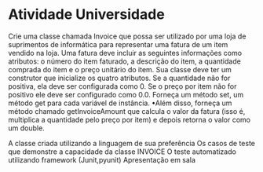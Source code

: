 # Atividade Universidade

Crie uma classe chamada Invoice que possa ser utilizado por uma loja de suprimentos de informática para representar uma fatura de um item vendido na loja. Uma fatura deve incluir as seguintes informações como atributos: o número do item faturado,
a descrição do item,
a quantidade comprada do item e
o preço unitário do item.
Sua classe deve ter um construtor que inicialize os quatro atributos. Se a quantidade não for positiva, ela deve ser configurada como 0. Se o preço por item não for positivo ele deve ser configurado como 0.0. Forneça um método set, um método get para cada variável de instância.
•Além disso, forneça um método chamado getInvoiceAmount que calcula o valor da fatura (isso é, multiplica a quantidade pelo preço por item) e depois retorna o valor como um double.

 

A classe criada utilizando a linguagem de sua preferência 
Os casos de teste que demonstre a capacidade da classe INVOICE
O teste automatizado utilizando framework (Junit,pyunit)
Apresentação em sala
